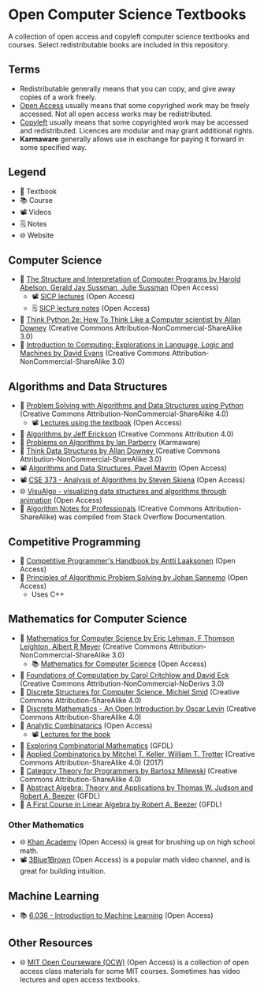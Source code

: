 # Open Computer Science Textbooks
A collection of open access and copyleft computer science textbooks and courses. Select redistributable books are included in this repository.

## Terms
* Redistributable generally means that you can copy, and give away copies of a work freely.
* [Open Access](https://en.wikipedia.org/wiki/Open_access) usually means that some copyrighed work may be freely accessed. Not all open access works may be redistributed.
* [Copyleft](https://en.wikipedia.org/wiki/Copyleft) usually means that some copyrighted work may be accessed and redistributed. Licences are modular and may grant additional rights.
* **Karmaware** generally allows use in exchange for paying it forward in some specified way.

## Legend
* 📖 Textbook
* 📚 Course
* 📽️ Videos
* 🗒️ Notes
* 🌐 Website


## Computer Science
* 📖 [The Structure and Interpretation of Computer Programs by Harold Abelson, Gerald Jay Sussman, Julie Sussman](https://mitpress.mit.edu/sites/default/files/sicp/full-text/book/book.html) (Open Access)
  * 📽️ [SICP lectures](https://www.youtube.com/playlist?list=PL8FE88AA54363BC46Lecture) (Open Access)
  * 🗒️ [SICP lecture notes](https://ocw.mit.edu/courses/electrical-engineering-and-computer-science/6-001-structure-and-interpretation-of-computer-programs-spring-2005/lecture-notes/) (Open Access)
* 📖 [Think Python 2e: How To Think Like a Computer scientist by Allan Downey](https://greenteapress.com/wp/think-python-2e/) (Creative Commons Attribution-NonCommercial-ShareAlike 3.0) 
 * 📖 [Introduction to Computing: Explorations in Language, Logic and Machines by David Evans](https://computingbook.org/) (Creative Commons Attribution-NonCommercial-ShareAlike 3.0)


## Algorithms and Data Structures
* 📖 [Problem Solving with Algorithms and Data Structures using Python](http://www.openbookproject.net/books/pythonds/) (Creative Commons Attribution-NonCommercial-ShareAlike 4.0)
  * 📽️ [Lectures using the textbook](https://www.youtube.com/c/GerryJenkins/playlists?view=50&sort=dd&shelf_id=2) (Open Access)
* 📖 [Algorithms by Jeff Erickson](https://jeffe.cs.illinois.edu/teaching/algorithms/) (Creative Commons Attribution 4.0)
* 📖 [Problems on Algorithms by Ian Parberry](http://ianparberry.com/books/free/) (Karmaware)
* 📖 [Think Data Structures by Allan Downey ](https://greenteapress.com/wp/think-data-structures/) (Creative Commons Attribution-NonCommercial-ShareAlike 3.0)
* 📽️ [Algorithms and Data Structures, Pavel Mavrin]( https://www.youtube.com/playlist?list=PLrS21S1jm43igE57Ye_edwds_iL7ZOAG4) (Open Access)
* 📽️ [CSE 373 - Analysis of Algorithms by Steven Skiena](https://www.youtube.com/watch?v=22hwcnXIGgk&list=PLOtl7M3yp-DX6ic0HGT0PUX_wiNmkWkXx) (Open Access)
* 🌐 [VisuAlgo - visualizing data structures and algorithms through animation](https://visualgo.net/en) (Open Access)
* 📖 [Algorithm Notes for Professionals](https://goalkicker.com/AlgorithmsBook/) (Creative Commons Attribution-ShareAlike) was compiled from Stack Overflow Documentation.


## Competitive Programming
* 📖 [Competitive Programmer's Handbook by Antti Laaksonen](https://cses.fi/book/index.php) (Open Access)
* 📖 [Principles of Algorithmic Problem Solving by Johan Sannemo](https://www.csc.kth.se/~jsannemo/slask/main.pdf) (Open Access)
  * Uses C++


## Mathematics for Computer Science
* 📖 [Mathematics for Computer Science by Eric Lehman, F Thomson Leighton, Albert R Meyer](https://web.archive.org/web/20210427080633/http://courses.csail.mit.edu/6.042/spring18/) (Creative Commons Attribution-NonCommercial-ShareAlike 3.0)
  * 📚 [Mathematics for Computer Science](https://openlearninglibrary.mit.edu/courses/course-v1:OCW+6.042J+2T2019/course/) (Open Access)
* 📖 [Foundations of Computation by Carol Critchlow and David Eck](https://math.hws.edu/FoundationsOfComputation/) (Creative Commons Attribution-NonCommercial-NoDerivs 3.0)
* 📖 [Discrete Structures for Computer Science, Michiel Smid](https://cglab.ca/~michiel/DiscreteStructures/) (Creative Commons Attribution-ShareAlike 4.0)
* 📖 [Discrete Mathematics - An Open Introduction by Oscar Levin](http://discrete.openmathbooks.org/dmoi3.html) (Creative Commons Attribution-ShareAlike 4.0)
* 📖 [Analytic Combinatorics](https://ac.cs.princeton.edu/home/) (Open Access)
  * 📽️ [Lectures for the book](https://ac.cs.princeton.edu/online/)
* 📖 [Exploring Combinatorial Mathematics](http://www.openmathbooks.org/ecm/ecm.html) (GFDL)
* 📖 [Applied Combinatorics by Mitchel T. Keller, William T. Trotter](https://www.appliedcombinatorics.org/appcomb/) (Creative Commons Attribution-ShareAlike 4.0) (2017)
* 📖 [Category Theory for Programmers by Bartosz Milewski](https://github.com/hmemcpy/milewski-ctfp-pdf) (Creative Commons Attribution-ShareAlike 4.0)
* 📖 [Abstract Algebra: Theory and Applications by Thomas W. Judson and Robert A. Beezer](http://abstract.ups.edu/download.html) (GFDL)
* 📖 [A First Course in Linear Algebra by Robert A. Beezer](http://linear.ups.edu/) (GFDL)

### Other Mathematics
* 🌐 [Khan Academy](https://www.khanacademy.org/) (Open Access) is great for brushing up on high school math.
* 📽️ [3Blue1Brown](https://www.youtube.com/channel/UCYO_jab_esuFRV4b17AJtAw) (Open Access) is a popular math video channel, and is great for building intuition.

## Machine Learning
* 📚 [6.036 - Introduction to Machine Learning](https://openlearninglibrary.mit.edu/courses/course-v1:MITx+6.036+1T2019/about) (Open Access)

## Other Resources
* 🌐 [MIT Open Courseware (OCW)](https://ocw.mit.edu/) (Open Access) is a collection of open access class materials for some MIT courses. Sometimes has video lectures and open access textbooks.
